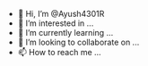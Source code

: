- 👋 Hi, I’m @Ayush4301R
- 👀 I’m interested in ...
- 🌱 I’m currently learning ...
- 💞️ I’m looking to collaborate on ...
- 📫 How to reach me ...

<!---
Ayush4301R/Ayush4301R is a ✨ special ✨ repository because its `README.md` (this file) appears on your GitHub profile.
You can click the Preview link to take a look at your changes.
--->
